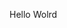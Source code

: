 Hello Wolrd


















































































































































































































































































































































































































































































































































































































































































































































































































































































































































































































































































































































































































































































































































































































































































































































































































































































































































































































































































































































































































































































































































































































































































































































































